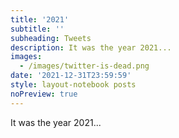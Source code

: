 ```yaml
---
title: '2021'
subtitle: ''
subheading: Tweets
description: It was the year 2021...
images:
  - /images/twitter-is-dead.png
date: '2021-12-31T23:59:59'
style: layout-notebook posts
noPreview: true
---
```

It was the year 2021...
